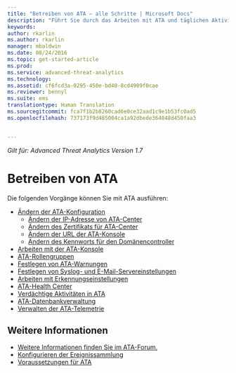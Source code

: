 ```yaml
---
title: "Betreiben von ATA – alle Schritte | Microsoft Docs"
description: "Führt Sie durch das Arbeiten mit ATA und täglichen Aktivitäten."
keywords: 
author: rkarlin
ms.author: rkarlin
manager: mbaldwin
ms.date: 08/24/2016
ms.topic: get-started-article
ms.prod: 
ms.service: advanced-threat-analytics
ms.technology: 
ms.assetid: cf6fcd3a-0295-450e-bd40-8cd4909f0cae
ms.reviewer: bennyl
ms.suite: ems
translationtype: Human Translation
ms.sourcegitcommit: fca7f1b2b8260cad6e0ce32aad1c9e1b53fc0ad5
ms.openlocfilehash: 737173f9d485004ca1a92dbede364048d450faa3


---
```


*Gilt für: Advanced Threat Analytics Version 1.7*



# <a name="operate-ata"></a>Betreiben von ATA

Die folgenden Vorgänge können Sie mit ATA ausführen:

- [Ändern der ATA-Konfiguration](modifying-ata-configuration.md)
  - [Ändern der IP-Adresse von ATA-Center](modifying-ata-config-centerip.md)
  - [Ändern des Zertifikats für ATA-Center](modifying-ata-config-centercert.md)
  - [Ändern der URL der ATA-Konsole](modifying-ata-config-consoleurl.md)
  - [Ändern des Kennworts für den Domänencontroller](modifying-ata-config-dcpassword.md)
- [Arbeiten mit der ATA-Konsole](working-with-ata-console.md)
- [ATA-Rollengruppen](ata-role-groups.md)
- [Festlegen von ATA-Warnungen](setting-ata-alerts.md)
- [Festlegen von Syslog- und E-Mail-Servereinstellungen](setting-syslog-email-server-settings.md)
- [Arbeiten mit Erkennungseinstellungen](working-with-detection-settings.md)
- [ATA-Health Center](ata-health-center.md)
- [Verdächtige Aktivitäten in ATA](working-with-suspicious-activities.md)
- [ATA-Datenbankverwaltung](ata-database-management.md)
- [Verwalten der ATA-Telemetrie](manage-telemetry-settings.md)


## <a name="see-also"></a>Weitere Informationen

- [Weitere Informationen finden Sie im ATA-Forum.](https://aka.ms/ata-forum)
- [Konfigurieren der Ereignissammlung](configure-event-collection.md)
- [Voraussetzungen für ATA](/advanced-threat-analytics/plan-design/ata-prerequisites)




<!--HONumber=Nov16_HO3-->



